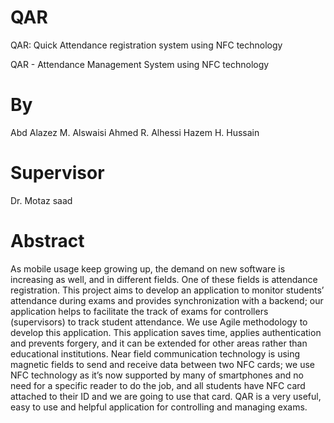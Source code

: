 # QAR
QAR: Quick Attendance registration system using NFC technology 

QAR - Attendance Management System using NFC technology

# By 
Abd Alazez M. Alswaisi 
Ahmed R. Alhessi 
Hazem H. Hussain 

# Supervisor
Dr. Motaz saad


# Abstract 

As mobile usage keep growing up, the demand on new software is increasing as well, and in different fields. One of these fields is attendance registration. This project aims to develop an application to monitor students’ attendance during exams and provides synchronization with a backend; our application helps to facilitate the track of exams for controllers (supervisors) to track student attendance. We use Agile methodology to develop this application. This application saves time, applies authentication and prevents forgery, and it can be extended for other areas rather than educational institutions. Near field communication technology is using magnetic fields to send and receive data between two NFC cards; we use NFC technology as it’s now supported by many of smartphones and no need for a specific reader to do the job, and all students have NFC card attached to their ID and we are going to use that card. QAR is a very useful, easy to use and helpful application for controlling and managing exams.
